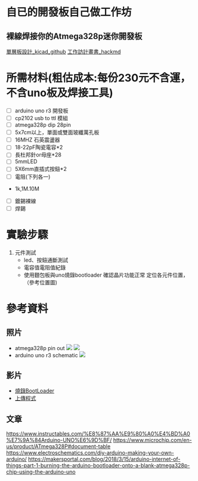 # 自已的開發板自己做工作坊
## 裸線焊接你的Atmega328p迷你開發板
[單層板設計_kicad_github](https://github.com/chenlotung/atmega328pSmallest_EVB)
[工作訪計畫書_hackmd](https://hackmd.io/4ialXZNIRGWbu7fYnHaSIw?both)
# 所需材料(粗估成本:每份230元不含運，不含uno板及焊接工具)
- [ ] arduino uno r3 開發板
- [ ] cp2102 usb to ttl 模組
- [ ] atmega328p dip 28pin
- [ ] 5x7cm以上，單面或雙面玻纖萬孔板
- [ ] 16MHZ 石英震盪器
- [ ] 18-22pF陶瓷電容*2
- [ ] 長杜邦針or母座*28
- [ ] 5mmLED
- [ ] 5X6mm直插式按鈕*2
- [ ] 電阻(下列各一)
- 1k,1M.10M 
- [ ] 鍍錫裸線
- [ ] 焊錫

# 實驗步驟
1. 元件測試
    -  led、按鈕通斷測試
    -  電容值電阻值紀錄
    -  使用麵包板與uno燒錄bootloader 確認晶片功能正常
定位各元件位置，（參考位置圖)
# 參考資料
## 照片 
- atmega328p pin out
![](https://img.ruten.com.tw/s1/4/15/e1/21301169429985_424.jpg)
![](https://img.ruten.com.tw/s1/4/15/e1/21301169429985_318.jpg)
- arduino uno r3 schematic
![](https://electronoobs.com/images/Arduino/tut_31/arduino_uno_scheamtic.png)
## 影片



* [燒錄BootLoader](https://www.youtube.com/watch?v=smr9EddIL3Q)
* [上傳程式](https://www.youtube.com/watch?v=cvyq-qohljg)
## 文章
https://www.instructables.com/%E8%87%AA%E9%80%A0%E4%BD%A0%E7%9A%84Arduino-UNO%E6%9D%BF/
https://www.microchip.com/en-us/product/ATmega328P#document-table
https://www.electroschematics.com/diy-arduino-making-your-own-arduino/
https://makersportal.com/blog/2018/3/15/arduino-internet-of-things-part-1-burning-the-arduino-bootloader-onto-a-blank-atmega328p-chip-using-the-arduino-uno
